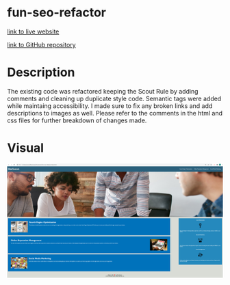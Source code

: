 # fun-seo-refactor

[link to live website](https://ro-galvan.github.io/fun-seo-refactor/)

[link to GitHub repository](https://github.com/Ro-Galvan/fun-seo-refactor)


# Description

The existing code was refactored keeping the Scout Rule by adding comments and cleaning up duplicate style code. Semantic tags were added while maintaing accessibility. I made sure to fix any broken links and add descriptions to images as well. Please refer to the comments in the  html and css files for further breakdown of changes made.  


# Visual

![Website Overview](./assets/images/website-screenshot.png)
